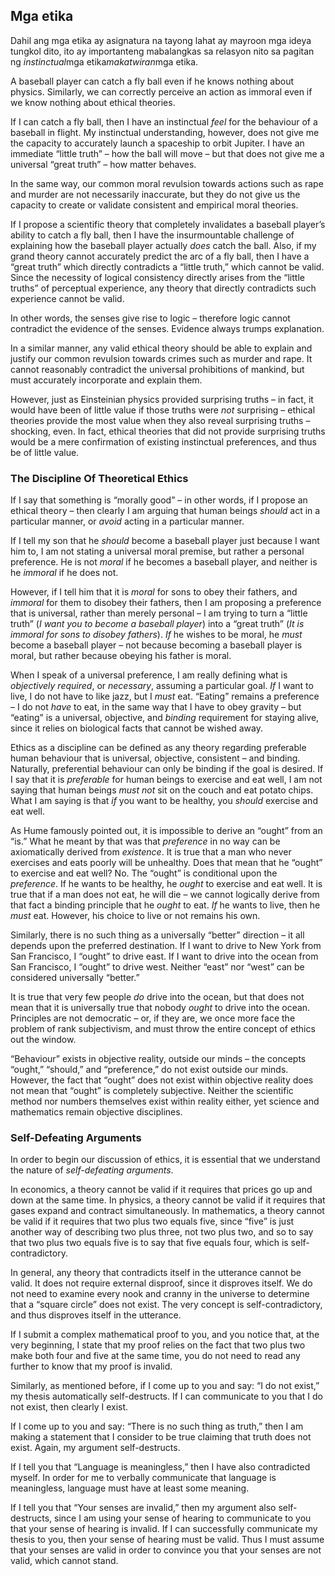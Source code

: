 ## Mga etika

Dahil ang mga etika ay asignatura na tayong lahat ay mayroon mga ideya tungkol dito, ito ay importanteng mabalangkas sa relasyon nito sa pagitan ng *instinctual*mga etika*makatwiran*mga etika.

A baseball player can catch a fly ball even if he knows nothing about physics. Similarly, we can correctly perceive an action as immoral even if we know nothing about ethical theories.

If I can catch a fly ball, then I have an instinctual *feel* for the behaviour of a baseball in flight. My instinctual understanding, however, does not give me the capacity to accurately launch a spaceship to orbit Jupiter. I have an immediate “little truth” – how the ball will move – but that does not give me a universal “great truth” – how matter behaves.

In the same way, our common moral revulsion towards actions such as rape and murder are not necessarily inaccurate, but they do not give us the capacity to create or validate consistent and empirical moral theories.

If I propose a scientific theory that completely invalidates a baseball player’s ability to catch a fly ball, then I have the insurmountable challenge of explaining how the baseball player actually *does* catch the ball. Also, if my grand theory cannot accurately predict the arc of a fly ball, then I have a “great truth” which directly contradicts a “little truth,” which cannot be valid. Since the necessity of logical consistency directly arises from the “little truths” of perceptual experience, any theory that directly contradicts such experience cannot be valid.

In other words, the senses give rise to logic – therefore logic cannot contradict the evidence of the senses. Evidence always trumps explanation.

In a similar manner, any valid ethical theory should be able to explain and justify our common revulsion towards crimes such as murder and rape. It cannot reasonably contradict the universal prohibitions of mankind, but must accurately incorporate and explain them.

However, just as Einsteinian physics provided surprising truths – in fact, it would have been of little value if those truths were *not* surprising – ethical theories provide the most value when they also reveal surprising truths – shocking, even. In fact, ethical theories that did not provide surprising truths would be a mere confirmation of existing instinctual preferences, and thus be of little value.

### The Discipline Of Theoretical Ethics

If I say that something is “morally good” – in other words, if I propose an ethical theory – then clearly I am arguing that human beings *should* act in a particular manner, or *avoid* acting in a particular manner.

If I tell my son that he *should* become a baseball player just because I want him to, I am not stating a universal moral premise, but rather a personal preference. He is not *moral* if he becomes a baseball player, and neither is he *immoral* if he does not.

However, if I tell him that it is *moral* for sons to obey their fathers, and *immoral* for them to disobey their fathers, then I am proposing a preference that is universal, rather than merely personal – I am trying to turn a “little truth” (*I want you to become a baseball player*) into a “great truth” (*It is immoral for sons to disobey fathers*). *If* he wishes to be moral, he *must* become a baseball player – not because becoming a baseball player is moral, but rather because obeying his father is moral.

When I speak of a universal preference, I am really defining what is *objectively required*, or *necessary*, assuming a particular goal. *If* I want to live, I do not have to like jazz, but I *must* eat. “Eating” remains a preference – I do not *have* to eat, in the same way that I have to obey gravity – but “eating” is a universal, objective, and *binding* requirement for staying alive, since it relies on biological facts that cannot be wished away.

Ethics as a discipline can be defined as any theory regarding preferable human behaviour that is universal, objective, consistent – and binding. Naturally, preferential behaviour can only be binding if the goal is desired. If I say that it is *preferable* for human beings to exercise and eat well, I am not saying that human beings *must not* sit on the couch and eat potato chips. What I am saying is that *if* you want to be healthy, you *should* exercise and eat well.

As Hume famously pointed out, it is impossible to derive an “ought” from an “is.” What he meant by that was that *preference* in no way can be axiomatically derived from *existence*. It is true that a man who never exercises and eats poorly will be unhealthy. Does that mean that he “ought” to exercise and eat well? No. The “ought” is conditional upon the *preference*. If he wants to be healthy, he *ought* to exercise and eat well. It is true that if a man does not eat, he will die – we cannot logically derive from that fact a binding principle that he *ought* to eat. *If* he wants to live, then he *must* eat. However, his choice to live or not remains his own.

Similarly, there is no such thing as a universally “better” direction – it all depends upon the preferred destination. If I want to drive to New York from San Francisco, I “ought” to drive east. If I want to drive into the ocean from San Francisco, I “ought” to drive west. Neither “east” nor “west” can be considered universally “better.”

It is true that very few people *do* drive into the ocean, but that does not mean that it is universally true that nobody *ought* to drive into the ocean. Principles are not democratic – or, if they are, we once more face the problem of rank subjectivism, and must throw the entire concept of ethics out the window.

“Behaviour” exists in objective reality, outside our minds – the concepts “ought,” “should,” and “preference,” do not exist outside our minds. However, the fact that “ought” does not exist within objective reality does not mean that “ought” is completely subjective. Neither the scientific method nor numbers themselves exist within reality either, yet science and mathematics remain objective disciplines.

### Self-Defeating Arguments

In order to begin our discussion of ethics, it is essential that we understand the nature of *self-defeating arguments*.

In economics, a theory cannot be valid if it requires that prices go up and down at the same time. In physics, a theory cannot be valid if it requires that gases expand and contract simultaneously. In mathematics, a theory cannot be valid if it requires that two plus two equals five, since “five” is just another way of describing two plus three, not two plus two, and so to say that two plus two equals five is to say that five equals four, which is self-contradictory.

In general, any theory that contradicts itself in the utterance cannot be valid. It does not require external disproof, since it disproves itself. We do not need to examine every nook and cranny in the universe to determine that a “square circle” does not exist. The very concept is self-contradictory, and thus disproves itself in the utterance.

If I submit a complex mathematical proof to you, and you notice that, at the very beginning, I state that my proof relies on the fact that two plus two make both four and five at the same time, you do not need to read any further to know that my proof is invalid.

Similarly, as mentioned before, if I come up to you and say: “I do not exist,” my thesis automatically self-destructs. If I can communicate to you that I do not exist, then clearly I exist.

If I come up to you and say: “There is no such thing as truth,” then I am making a statement that I consider to be true claiming that truth does not exist. Again, my argument self-destructs.

If I tell you that “Language is meaningless,” then I have also contradicted myself. In order for me to verbally communicate that language is meaningless, language must have at least some meaning.

If I tell you that “Your senses are invalid,” then my argument also self-destructs, since I am using your sense of hearing to communicate to you that your sense of hearing is invalid. If I can successfully communicate my thesis to you, then your sense of hearing must be valid. Thus I must assume that your senses are valid in order to convince you that your senses are not valid, which cannot stand.